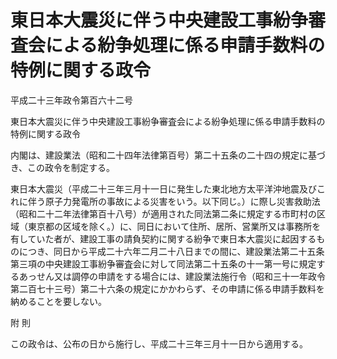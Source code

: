 # 東日本大震災に伴う中央建設工事紛争審査会による紛争処理に係る申請手数料の特例に関する政令

平成二十三年政令第百六十二号

東日本大震災に伴う中央建設工事紛争審査会による紛争処理に係る申請手数料の特例に関する政令

内閣は、建設業法（昭和二十四年法律第百号）第二十五条の二十四の規定に基づき、この政令を制定する。

東日本大震災（平成二十三年三月十一日に発生した東北地方太平洋沖地震及びこれに伴う原子力発電所の事故による災害をいう。以下同じ。）に際し災害救助法（昭和二十二年法律第百十八号）が適用された同法第二条に規定する市町村の区域（東京都の区域を除く。）に、同日において住所、居所、営業所又は事務所を有していた者が、建設工事の請負契約に関する紛争で東日本大震災に起因するものにつき、同日から平成二十六年二月二十八日までの間に、建設業法第二十五条第三項の中央建設工事紛争審査会に対して同法第二十五条の十一第一号に規定するあっせん又は調停の申請をする場合には、建設業法施行令（昭和三十一年政令第二百七十三号）第二十六条の規定にかかわらず、その申請に係る申請手数料を納めることを要しない。

附 則

この政令は、公布の日から施行し、平成二十三年三月十一日から適用する。

